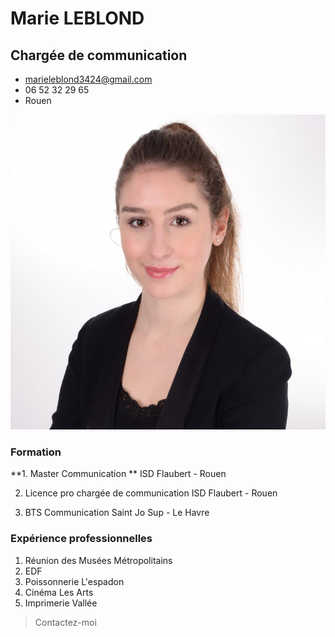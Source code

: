 # Marie LEBLOND 
## Chargée de communication 
* marieleblond3424@gmail.com
* 06 52 32 29 65
* Rouen 

![photo de marie leblond](https://github.com/marieleblond2407/CV/blob/main/Photo%20CV.jpg)

### Formation 
**1. Master Communication **
ISD Flaubert - Rouen 

2. Licence pro chargée de communication
ISD Flaubert - Rouen 

3. BTS Communication
Saint Jo Sup - Le Havre 

### Expérience professionnelles 
1. Réunion des Musées Métropolitains
2. EDF 
3. Poissonnerie L'espadon 
4. Cinéma Les Arts 
5. Imprimerie Vallée 

> Contactez-moi 

